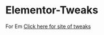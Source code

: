 # Elementor-Tweaks

For Em
<a href="https://mattmarble.github.io/Elementor-Tweaks/">Click here for site of tweaks</a>
